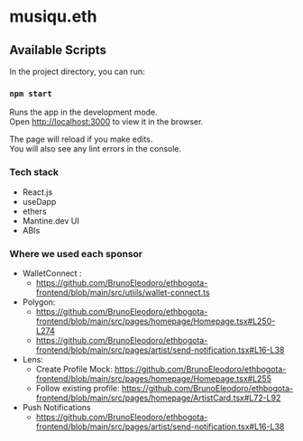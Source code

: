 # musiqu.eth

## Available Scripts

In the project directory, you can run:

### `npm start`

Runs the app in the development mode.\
Open [http://localhost:3000](http://localhost:3000) to view it in the browser.

The page will reload if you make edits.\
You will also see any lint errors in the console.

### Tech stack
  
  - React.js
  - useDapp
  - ethers
  - Mantine.dev UI
  - ABIs
  
### Where we used each sponsor

  - WalletConnect : 
     - https://github.com/BrunoEleodoro/ethbogota-frontend/blob/main/src/utiils/wallet-connect.ts
  - Polygon: 
     - https://github.com/BrunoEleodoro/ethbogota-frontend/blob/main/src/pages/homepage/Homepage.tsx#L250-L274
     - https://github.com/BrunoEleodoro/ethbogota-frontend/blob/main/src/pages/artist/send-notification.tsx#L16-L38
  - Lens: 
     - Create Profile Mock: https://github.com/BrunoEleodoro/ethbogota-frontend/blob/main/src/pages/homepage/Homepage.tsx#L255
     - Follow existing profile: https://github.com/BrunoEleodoro/ethbogota-frontend/blob/main/src/pages/homepage/ArtistCard.tsx#L72-L92
  - Push Notifications
    - https://github.com/BrunoEleodoro/ethbogota-frontend/blob/main/src/pages/artist/send-notification.tsx#L16-L38
